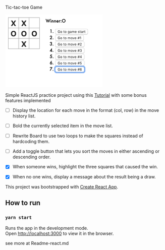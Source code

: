 Tic-tac-toe Game

![alt text](https://raw.githubusercontent.com/basilboli/tic-tac-toe/master/public/preview.png)

Simple ReactJS practice project using this [Tutorial](https://reactjs.org/tutorial/tutorial.html) with some bonus features implemented

- [ ] Display the location for each move in the format (col, row) in the move history list.
- [ ] Bold the currently selected item in the move list.
- [ ] Rewrite Board to use two loops to make the squares instead of hardcoding them.
- [ ] Add a toggle button that lets you sort the moves in either ascending or descending order.
- [x] When someone wins, highlight the three squares that caused the win.
- [x] When no one wins, display a message about the result being a draw.


This project was bootstrapped with [Create React App](https://github.com/facebook/create-react-app).

## How to run

### `yarn start`

Runs the app in the development mode.<br />
Open [http://localhost:3000](http://localhost:3000) to view it in the browser.

see more at Readme-react.md